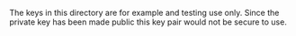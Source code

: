 The keys in this directory are for example and testing use only. Since the private key has been made public this key pair would not be secure to use.